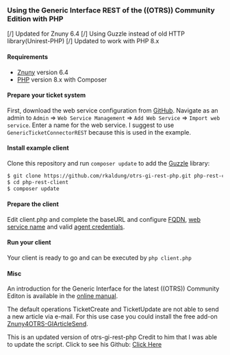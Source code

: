 ### Using the Generic Interface REST of the ((OTRS)) Community Edition with PHP
[/] Updated for Znuny 6.4
[/] Using Guzzle instead of old HTTP library(Unirest-PHP)
[/] Updated to work with PHP 8.x

#### Requirements
- [Znuny](https://github.com/znuny/Znuny) version 6.4
- [PHP](https://github.com/php) version 8.x with Composer

#### Prepare your ticket system
First, download the web service configuration from [GitHub](https://raw.githubusercontent.com/OTRS/otrs/rel-6_0/development/webservices/GenericTicketConnectorREST.yml). Navigate as an admin to `Admin` => `Web Service Management` => `Add Web Service` => `Import web service`. Enter a name for the web service. I suggest to use `GenericTicketConnectorREST` because this is used in the example.

#### Install example client
Clone this repository and run `composer update` to add the [Guzzle](https://github.com/guzzle/guzzle) library:

```bash
$ git clone https://github.com/rkaldung/otrs-gi-rest-php.git php-rest-client
$ cd php-rest-client
$ composer update
```

#### Prepare the client
Edit client.php and complete the baseURL and configure [FQDN](https://github.com/Ni3zam/znuny-gi-rest-php/blob/main/client.php#L10), [web service name](https://github.com/Ni3zam/znuny-gi-rest-php/blob/main/client.php#L11) and valid [agent credentials](https://github.com/Ni3zam/znuny-gi-rest-php/blob/main/client.php#L16).

#### Run your client
Your client is ready to go and can be executed by `php client.php`

#### Misc
An introduction for the Generic Interface for the latest ((OTRS)) Community Editon is available in the [online manual](https://doc.otrs.com/doc/manual/admin/6.0/en/html/genericinterface.html).

The default operations TicketCreate and TicketUpdate are not able to send a new article via e-mail. For this use case you could install the free add-on [Znuny4OTRS-GIArticleSend](https://github.com/znuny/Znuny4OTRS-GIArticleSend).

This is an updated version of otrs-gi-rest-php
Credit to him that I was able to update the script.
Click to see his Github: [Click Here](https://github.com/rkaldung/otrs-gi-rest-php)